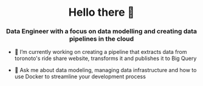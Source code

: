 <h1 align="center">Hello there 👋</h1>
<h3 align="center">Data Engineer with a focus on data modelling and creating data pipelines in the cloud</h3>

<!--
**afnan1992/afnan1992** is a ✨ _special_ ✨ repository because its `README.md` (this file) appears on your GitHub profile.

Here are some ideas to get you started:

- 🔭 I’m currently working on ...
- 🌱 I’m currently learning ...
- 👯 I’m looking to collaborate on ...
- 🤔 I’m looking for help with ...
- 💬 Ask me about ...
- 📫 How to reach me: ...
- 😄 Pronouns: ...
- ⚡ Fun fact: ...
-->

- 🔭 I’m currently working on creating a pipeline that extracts data from toronoto's ride share website, transforms it and publishes it to Big Query

- 💬 Ask me about data modeling, managing data infrastructure and how to use Docker to streamline your development process

